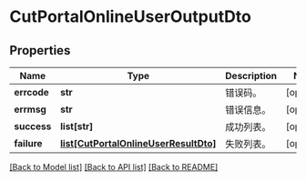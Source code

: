 # CutPortalOnlineUserOutputDto

## Properties
Name | Type | Description | Notes
------------ | ------------- | ------------- | -------------
**errcode** | **str** | 错误码。 | [optional] 
**errmsg** | **str** | 错误信息。 | [optional] 
**success** | **list[str]** | 成功列表。 | [optional] 
**failure** | [**list[CutPortalOnlineUserResultDto]**](CutPortalOnlineUserResultDto.md) | 失败列表。 | [optional] 

[[Back to Model list]](../README.md#documentation-for-models) [[Back to API list]](../README.md#documentation-for-api-endpoints) [[Back to README]](../README.md)


